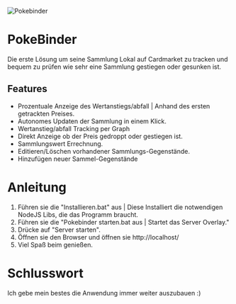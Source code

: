 ![Pokebinder](https://i.imgur.com/yUtpmCp.png)

# PokeBinder
 Die erste Lösung um seine Sammlung Lokal auf Cardmarket zu tracken und bequem zu prüfen wie sehr eine Sammlung gestiegen oder gesunken ist.

## Features
* Prozentuale Anzeige des Wertanstiegs/abfall | Anhand des ersten getrackten Preises.
* Autonomes Updaten der Sammlung in einem Klick.
* Wertanstieg/abfall Tracking per Graph
* Direkt Anzeige ob der Preis gedroppt oder gestiegen ist.
* Sammlungswert Errechnung.
* Editieren/Löschen vorhandener Sammlungs-Gegenstände.
* Hinzufügen neuer Sammel-Gegenstände

# Anleitung
1. Führen sie die "Installieren.bat" aus | Diese Installiert die notwendigen NodeJS Libs, die das Programm braucht.
2. Führen sie die "Pokebinder starten.bat aus | Startet das Server Overlay."
3. Drücke auf "Server starten".
4. Öffnen sie den Browser und öffnen sie http://localhost/
5. Viel Spaß beim genießen.

# Schlusswort
Ich gebe mein bestes die Anwendung immer weiter auszubauen :)





